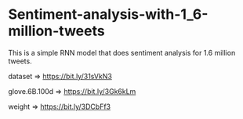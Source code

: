 # Sentiment-analysis-with-1_6-million-tweets
This is a simple RNN model that does sentiment analysis for 1.6 million tweets.

dataset => https://bit.ly/31sVkN3

glove.6B.100d => https://bit.ly/3Gk6kLm

weight => https://bit.ly/3DCbFf3
